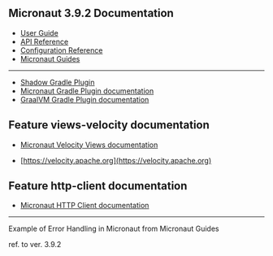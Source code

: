 ## Micronaut 3.9.2 Documentation

- [User Guide](https://docs.micronaut.io/3.9.2/guide/index.html)
- [API Reference](https://docs.micronaut.io/3.9.2/api/index.html)
- [Configuration Reference](https://docs.micronaut.io/3.9.2/guide/configurationreference.html)
- [Micronaut Guides](https://guides.micronaut.io/index.html)
---

- [Shadow Gradle Plugin](https://plugins.gradle.org/plugin/com.github.johnrengelman.shadow)
- [Micronaut Gradle Plugin documentation](https://micronaut-projects.github.io/micronaut-gradle-plugin/latest/)
- [GraalVM Gradle Plugin documentation](https://graalvm.github.io/native-build-tools/latest/gradle-plugin.html)
## Feature views-velocity documentation

- [Micronaut Velocity Views documentation](https://micronaut-projects.github.io/micronaut-views/latest/guide/index.html#velocity)

- [https://velocity.apache.org](https://velocity.apache.org)


## Feature http-client documentation

- [Micronaut HTTP Client documentation](https://docs.micronaut.io/latest/guide/index.html#httpClient)
---
Example of Error Handling in Micronaut from Micronaut Guides

ref. to ver. 3.9.2
